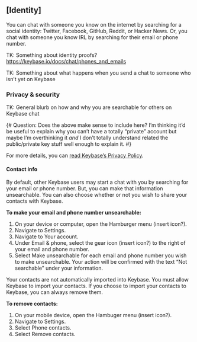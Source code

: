 ## [Identity]
You can chat with someone you know on the internet by searching for a social identity: Twitter, Facebook, GitHub, Reddit, or Hacker News. Or, you chat with someone you know IRL by searching for their email or phone number. 

TK: Something about identity proofs? https://keybase.io/docs/chat/phones_and_emails

TK: Something about what happens when you send a chat to someone who isn’t yet on Keybase  
### Privacy & security
TK: General blurb on how and why you are searchable for others on Keybase chat

{# Question: Does the above make sense to include here? I’m thinking it’d be useful to explain why you can’t have a totally “private” account but maybe I’m overthinking it *and* I don’t totally understand related the public/private key stuff well enough to explain it. #}

For more details, you can [read Keybase’s Privacy Policy](https://keybase.io/docs/privacypolicy).

#### Contact info
By default, other Keybase users may start a chat with you by searching for your email or phone number. But, you can make that information unsearchable. You can also choose whether or not you wish to share your contacts with Keybase.

**To make your email and phone number unsearchable:**  
1. On your device or computer, open the Hamburger menu (insert icon?).
2. Navigate to Settings.
3. Navigate to Your account.
4. Under Email & phone, select the gear icon (insert icon?) to the right of your email and phone number. 
5. Select Make unsearchable for each email and phone number you wish to make unsearchable. Your action will be confirmed with the text “Not searchable” under your information.

Your contacts are not automatically imported into Keybase. You must allow Keybase to import your contacts. If you choose to import your contacts to Keybase, you can always remove them. 

**To remove contacts:**  
1. On your mobile device, open the Hambuger menu (insert icon?).
2. Navigate to Settings.
3. Select Phone contacts.
4. Select Remove contacts.
